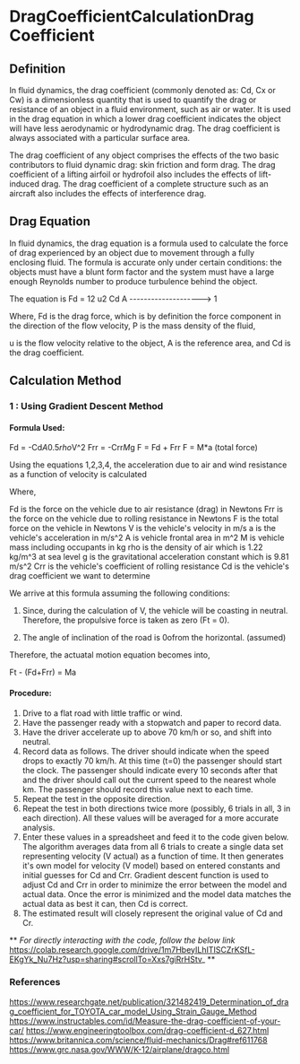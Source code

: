 # DragCoefficientCalculationDrag Coefficient

## Definition 
In fluid dynamics, the drag coefficient (commonly denoted as: Cd, Cx or Cw) is a dimensionless quantity that is used to quantify the drag or resistance of an object in a fluid environment, such as air or water. It is used in the drag equation in which a lower drag coefficient indicates the object will have less aerodynamic or hydrodynamic drag. The drag coefficient is always associated with a particular surface area.

The drag coefficient of any object comprises the effects of the two basic contributors to fluid dynamic drag: skin friction and form drag. The drag coefficient of a lifting airfoil or hydrofoil also includes the effects of lift-induced drag. The drag coefficient of a complete structure such as an aircraft also includes the effects of interference drag.


## Drag Equation
In fluid dynamics, the drag equation is a formula used to calculate the force of drag experienced by an object due to movement through a fully enclosing fluid. The formula is accurate only under certain conditions: the objects must have a blunt form factor and the system must have a large enough Reynolds number to produce turbulence behind the object. 

The equation is  Fd = 12  u2 Cd A  --------------------> 1

Where,
Fd is the drag force, which is by definition the force component in the direction of the flow velocity, 
Ρ is the mass density of the fluid,

u is the flow velocity relative to the object, 
A is the reference area, and
Cd is the drag coefficient.

## Calculation Method

### 1 : Using Gradient Descent Method


#### Formula Used:
   Fd = -Cd*A*0.5*rho*V^2
   Frr = -Crr*M*g 
   F = Fd + Frr 
   F = M*a (total force)
 
Using the equations 1,2,3,4, the acceleration due to air and wind resistance as a function of velocity is calculated


 
Where, 
   
   Fd is the force on the vehicle due to air resistance (drag) in Newtons
   Frr is the force on the vehicle due to rolling resistance in Newtons
   F is the total force on the vehicle in Newtons
   V is the vehicle's velocity in m/s
   a is the vehicle's acceleration in m/s^2
   A is vehicle frontal area in m^2
   M is vehicle mass including occupants in kg
   rho is the density of air which is 1.22 kg/m^3 at sea level
   g is the gravitational acceleration constant which is 9.81 m/s^2
   Crr is the vehicle's coefficient of rolling resistance
   Cd is the vehicle's drag coefficient we want to determine
 
We arrive at this formula assuming the following conditions:

1. Since, during the calculation of V, the vehicle will be coasting in neutral. Therefore, the propulsive force is taken as zero (Ft = 0).

2. The angle of inclination of the road is 0ofrom the horizontal. (assumed)
 
Therefore, the actuatal motion equation becomes into,

 Ft - (Fd+Frr) = Ma
 
#### Procedure:
1. Drive to a flat road with little traffic or wind.
2. Have the passenger ready with a stopwatch and paper to record data.
3. Have the driver accelerate up to above 70 km/h or so, and shift into neutral.
4. Record data as follows. The driver should indicate when the speed drops to exactly 70 km/h. At this time (t=0) the passenger should start the clock. The passenger should indicate every 10 seconds after that and the driver should call out the current speed to the nearest whole km. The passenger should record this value next to each time.
5. Repeat the test in the opposite direction.
6. Repeat the test in both directions twice more (possibly, 6 trials in all, 3 in each direction). All these values will be averaged for a more accurate analysis.
7. Enter these values in a spreadsheet and feed it to the code given below. The algorithm averages data from all 6 trials to create a single data set representing velocity (V actual) as a function of time. It then generates it's own model for velocity (V model) based on entered constants and initial guesses for Cd and Crr. Gradient descent function is used to adjust Cd and Crr in order to minimize the error between the model and actual data. Once the error is minimized and the model data matches the actual data as best it can, then Cd is correct.
8. The estimated result will closely represent the original value of Cd and Cr.

** _For directly interacting with the code, follow the below link_
https://colab.research.google.com/drive/1m7HbeyILhITISCZrKSfL-EKgYk_Nu7Hz?usp=sharing#scrollTo=Xxs7giRrHStv_ **

### References
https://www.researchgate.net/publication/321482419_Determination_of_drag_coefficient_for_TOYOTA_car_model_Using_Strain_Gauge_Method
https://www.instructables.com/id/Measure-the-drag-coefficient-of-your-car/
https://www.engineeringtoolbox.com/drag-coefficient-d_627.html  
https://www.britannica.com/science/fluid-mechanics/Drag#ref611768 
https://www.grc.nasa.gov/WWW/K-12/airplane/dragco.html 


